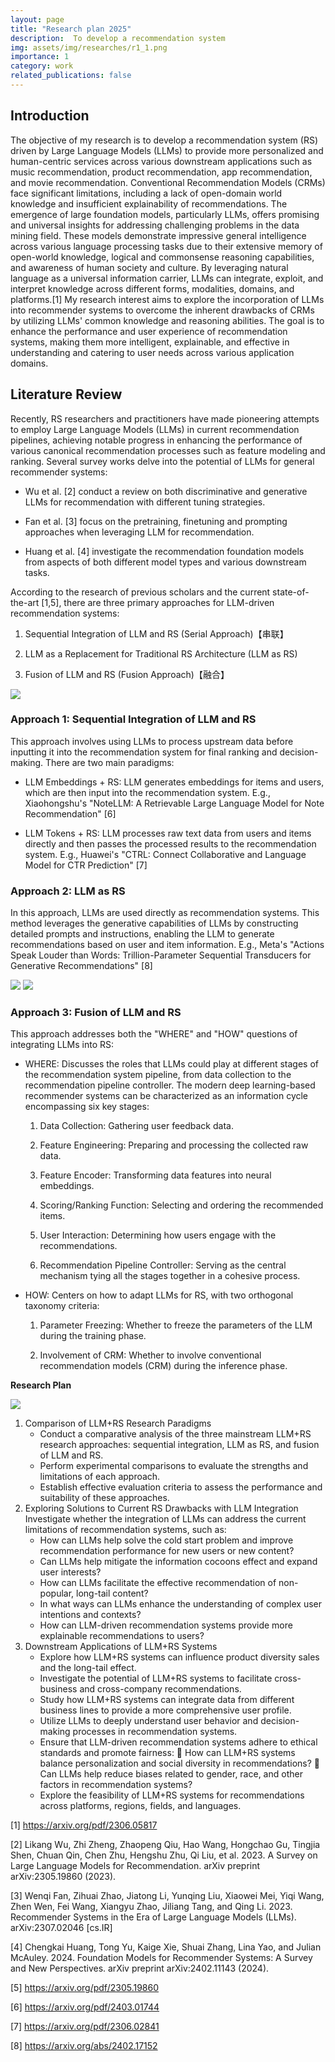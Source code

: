 ```yaml
---
layout: page
title: "Research plan 2025"
description:  To develop a recommendation system
img: assets/img/researches/r1_1.png
importance: 1
category: work
related_publications: false
---
```


## Introduction

The objective of my research is to develop a recommendation system (RS) driven by Large Language Models (LLMs) to provide more personalized and human-centric services across various downstream applications such as music recommendation, product recommendation, app recommendation, and movie recommendation. Conventional Recommendation Models (CRMs) face significant limitations, including a lack of open-domain world knowledge and insufficient explainability of recommendations.
The emergence of large foundation models, particularly LLMs, offers promising and universal insights for addressing challenging problems in the data mining field. These models demonstrate impressive general intelligence across various language processing tasks due to their extensive memory of open-world knowledge, logical and commonsense reasoning capabilities, and awareness of human society and culture. By leveraging natural language as a universal information carrier, LLMs can integrate, exploit, and interpret knowledge across different forms, modalities, domains, and platforms.[1]
My research interest aims to explore the incorporation of LLMs into recommender systems to overcome the inherent drawbacks of CRMs by utilizing LLMs' common knowledge and reasoning abilities. The goal is to enhance the performance and user experience of recommendation systems, making them more intelligent, explainable, and effective in understanding and catering to user needs across various application domains.

## Literature Review

Recently, RS researchers and practitioners have made pioneering attempts to employ Large Language Models (LLMs) in current recommendation pipelines, achieving notable progress in enhancing the performance of various canonical recommendation processes such as feature modeling and ranking. Several survey works delve into the potential of LLMs for general recommender systems:

 - Wu et al. [2] conduct a review on both discriminative and generative LLMs for recommendation with different tuning strategies.

 - Fan et al. [3] focus on the pretraining, finetuning and prompting approaches when leveraging LLM for recommendation.

 - Huang et al. [4] investigate the recommendation foundation models from aspects of both different model types and various downstream tasks.

According to the research of previous scholars and the current state-of-the-art [1,5], there are three primary approaches for LLM-driven recommendation systems:

1.	Sequential Integration of LLM and RS (Serial Approach)【串联】

2.	LLM as a Replacement for Traditional RS Architecture (LLM as RS)

3.	Fusion of LLM and RS (Fusion Approach)【融合】

![](/assets/img/researches/r1_1.png)



### Approach 1: Sequential Integration of LLM and RS

This approach involves using LLMs to process upstream data before inputting it into the recommendation system for final ranking and decision-making. There are two main paradigms:

- LLM Embeddings + RS: LLM generates embeddings for items and users, which are then input into the recommendation system. E.g., Xiaohongshu's "NoteLLM: A Retrievable Large Language Model for Note Recommendation" [6]

- LLM Tokens + RS: LLM processes raw text data from users and items directly and then passes the processed results to the recommendation system. E.g., Huawei's "CTRL: Connect Collaborative and Language Model for CTR Prediction" [7]



### Approach 2: LLM as RS

In this approach, LLMs are used directly as recommendation systems. This method leverages the generative capabilities of LLMs by constructing detailed prompts and instructions, enabling the LLM to generate recommendations based on user and item information. E.g., Meta's "Actions Speak Louder than Words: Trillion-Parameter Sequential Transducers for Generative Recommendations" [8]

![](/assets/img/researches/r1_2.png)
![](/assets/img/researches/r1_3.png)


### Approach 3: Fusion of LLM and RS

This approach addresses both the "WHERE" and "HOW" questions of integrating LLMs into RS:

 - WHERE: Discusses the roles that LLMs could play at different stages of the recommendation system pipeline, from data collection to the recommendation pipeline controller. The modern deep learning-based recommender systems can be characterized as an information cycle encompassing six key stages:

      1.	Data Collection: Gathering user feedback data.

      2.	Feature Engineering: Preparing and processing the collected raw data.

      3.	Feature Encoder: Transforming data features into neural embeddings.

      4.	Scoring/Ranking Function: Selecting and ordering the recommended items.

      5.	User Interaction: Determining how users engage with the recommendations.

      6.	Recommendation Pipeline Controller: Serving as the central mechanism tying all the stages together in a cohesive process.

 - HOW: Centers on how to adapt LLMs for RS, with two orthogonal taxonomy criteria:

      1.	Parameter Freezing: Whether to freeze the parameters of the LLM during the training phase.

      2.	Involvement of CRM: Whether to involve conventional recommendation models (CRM) during the inference phase.





**Research Plan**

![](/assets/img/researches/r1_4.png)

1.	Comparison of LLM+RS Research Paradigms
       - Conduct a comparative analysis of the three mainstream LLM+RS research approaches: sequential integration, LLM as RS, and fusion of LLM and RS.
       - Perform experimental comparisons to evaluate the strengths and limitations of each approach.
       - Establish effective evaluation criteria to assess the performance and suitability of these approaches.
2.	Exploring Solutions to Current RS Drawbacks with LLM Integration
      Investigate whether the integration of LLMs can address the current limitations of recommendation systems, such as:
       - How can LLMs help solve the cold start problem and improve recommendation performance for new users or new content?
       - Can LLMs help mitigate the information cocoons effect and expand user interests?
       - How can LLMs facilitate the effective recommendation of non-popular, long-tail content?
       - In what ways can LLMs enhance the understanding of complex user intentions and contexts?
       - How can LLM-driven recommendation systems provide more explainable recommendations to users?
3.	Downstream Applications of LLM+RS Systems
       - Explore how LLM+RS systems can influence product diversity sales and the long-tail effect.
       - Investigate the potential of LLM+RS systems to facilitate cross-business and cross-company recommendations.
       - Study how LLM+RS systems can integrate data from different business lines to provide a more comprehensive user profile.
       - Utilize LLMs to deeply understand user behavior and decision-making processes in recommendation systems.
       - Ensure that LLM-driven recommendation systems adhere to ethical standards and promote fairness:
      	How can LLM+RS systems balance personalization and social diversity in recommendations?
      	Can LLMs help reduce biases related to gender, race, and other factors in recommendation systems?
       - Explore the feasibility of LLM+RS systems for recommendations across platforms, regions, fields, and languages.

[1] https://arxiv.org/pdf/2306.05817

[2] Likang Wu, Zhi Zheng, Zhaopeng Qiu, Hao Wang, Hongchao Gu, Tingjia Shen, Chuan Qin, Chen Zhu, Hengshu Zhu, Qi Liu, et al. 2023. A Survey on Large Language Models for Recommendation. arXiv preprint arXiv:2305.19860 (2023).

[3] Wenqi Fan, Zihuai Zhao, Jiatong Li, Yunqing Liu, Xiaowei Mei, Yiqi Wang, Zhen Wen, Fei Wang, Xiangyu Zhao, Jiliang Tang, and Qing Li. 2023. Recommender Systems in the Era of Large Language Models (LLMs). arXiv:2307.02046 [cs.IR]

[4] Chengkai Huang, Tong Yu, Kaige Xie, Shuai Zhang, Lina Yao, and Julian McAuley. 2024. Foundation Models for Recommender Systems: A Survey and New Perspectives. arXiv preprint arXiv:2402.11143 (2024).

[5] https://arxiv.org/pdf/2305.19860

[6] https://arxiv.org/pdf/2403.01744

[7] https://arxiv.org/pdf/2306.02841   

[8] https://arxiv.org/abs/2402.17152 
